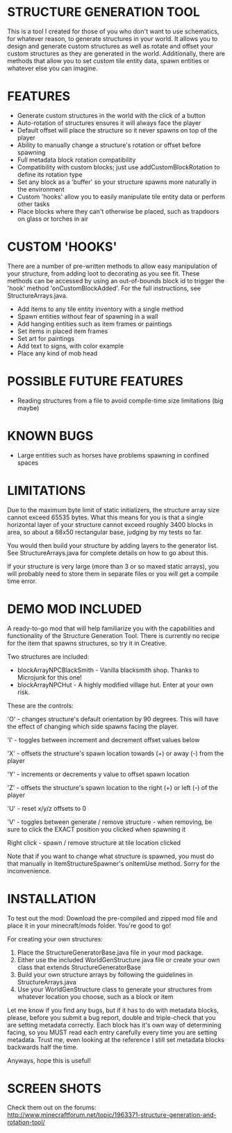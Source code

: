 STRUCTURE GENERATION TOOL
=========================
This is a tool I created for those of you who don't want to use schematics, for whatever reason, to generate structures
in your world. It allows you to design and generate custom structures as well as rotate and offset your custom structures
as they are generated in the world. Additionally, there are methods that allow you to set custom tile entity data, spawn
entities or whatever else you can imagine.

FEATURES
========
- Generate custom structures in the world with the click of a button
- Auto-rotation of structures ensures it will always face the player
- Default offset will place the structure so it never spawns on top of the player
- Ability to manually change a structure's rotation or offset before spawning
- Full metadata block rotation compatibility
- Compatibility with custom blocks; just use addCustomBlockRotation to define its rotation type
- Set any block as a 'buffer' so your structure spawns more naturally in the environment
- Custom 'hooks' allow you to easily manipulate tile entity data or perform other tasks
- Place blocks where they can't otherwise be placed, such as trapdoors on glass or torches in air

CUSTOM 'HOOKS'
==============
There are a number of pre-written methods to allow easy manipulation of your structure, from adding loot to decorating
as you see fit. These methods can be accessed by using an out-of-bounds block id to trigger the 'hook' method
'onCustomBlockAdded'. For the full instructions, see StructureArrays.java.

- Add items to any tile entity inventory with a single method
- Spawn entities without fear of spawning in a wall
- Add hanging entities such as item frames or paintings
- Set items in placed item frames
- Set art for paintings
- Add text to signs, with color example
- Place any kind of mob head
 
POSSIBLE FUTURE FEATURES
========================
- Reading structures from a file to avoid compile-time size limitations (big maybe)
 
KNOWN BUGS
==========
- Large entities such as horses have problems spawning in confined spaces

LIMITATIONS
===========
Due to the maximum byte limit of static initializers, the structure array size cannot exceed 65535 bytes. What this
means for you is that a single horizontal layer of your structure cannot exceed roughly 3400 blocks in area, so about
a 68x50 rectangular base, judging by my tests so far.

You would then build your structure by adding layers to the generator list. See StructureArrays.java for complete
details on how to go about this.

If your structure is very large (more than 3 or so maxed static arrays), you will probably need to store them in
separate files or you will get a compile time error.

DEMO MOD INCLUDED
=================
A ready-to-go mod that will help familiarize you with the capabilities and functionality of the Structure Generation
Tool. There is currently no recipe for the item that spawns structures, so try it in Creative.

Two structures are included:
- blockArrayNPCBlackSmith - Vanilla blacksmith shop. Thanks to Microjunk for this one!
- blockArrayNPCHut - A highly modified village hut. Enter at your own risk.

These are the controls:

'O' - changes structure's default orientation by 90 degrees. This will have the effect of changing which side spawns
      facing the player.

'I' - toggles between increment and decrement offset values below

'X' - offsets the structure's spawn location towards (+) or away (-) from the player

'Y' - increments or decrements y value to offset spawn location

'Z' - offsets the structure's spawn location to the right (+) or left (-) of the player

'U' - reset x/y/z offsets to 0

'V' - toggles between generate / remove structure - when removing, be sure to click the EXACT position you clicked
      when spawning it

Right click - spawn / remove structure at tile location clicked

Note that if you want to change what structure is spawned, you must do that manually in ItemStructureSpawner's
onItemUse method. Sorry for the inconvenience.

INSTALLATION
============
To test out the mod:
Download the pre-compiled and zipped mod file and place it in your minecraft/mods folder. You're good to go!

For creating your own structures:

1. Place the StructureGeneratorBase.java file in your mod package.
2. Either use the included WorldGenStructure.java file or create your own class that extends StructureGeneratorBase
3. Build your own structure arrays by following the guidelines in StructureArrays.java
4. Use your WorldGenStructure class to generate your structures from whatever location you choose, such as a block or item

Let me know if you find any bugs, but if it has to do with metadata blocks, please, before you submit a bug report,
double and triple-check that you are setting metadata correctly. Each block has it's own way of determining facing,
so you MUST read each entry carefully every time you are setting metadata. Trust me, even looking at the reference
I still set metadata blocks backwards half the time.

Anyways, hope this is useful!

SCREEN SHOTS
============
Check them out on the forums: http://www.minecraftforum.net/topic/1963371-structure-generation-and-rotation-tool/
